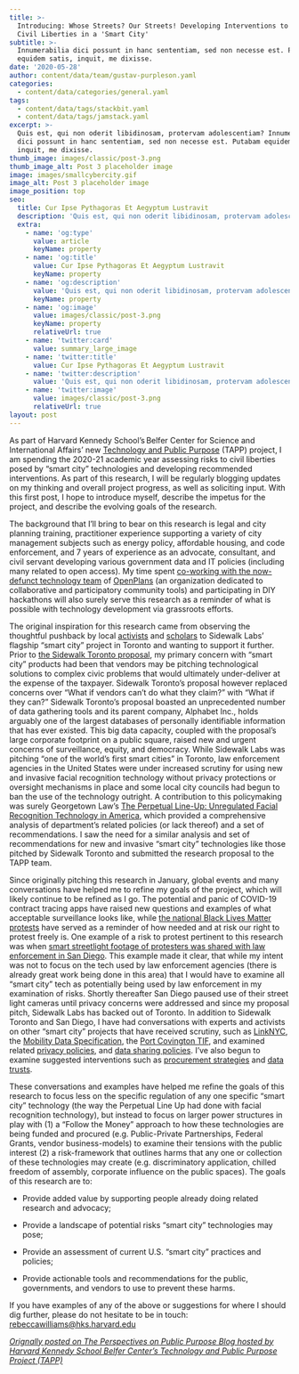 ```yaml
---
title: >-
  Introducing: Whose Streets? Our Streets! Developing Interventions to Protect
  Civil Liberties in a 'Smart City'
subtitle: >-
  Innumerabilia dici possunt in hanc sententiam, sed non necesse est. Putabam
  equidem satis, inquit, me dixisse.
date: '2020-05-28'
author: content/data/team/gustav-purpleson.yaml
categories:
  - content/data/categories/general.yaml
tags:
  - content/data/tags/stackbit.yaml
  - content/data/tags/jamstack.yaml
excerpt: >-
  Quis est, qui non oderit libidinosam, protervam adolescentiam? Innumerabilia
  dici possunt in hanc sententiam, sed non necesse est. Putabam equidem satis,
  inquit, me dixisse.
thumb_image: images/classic/post-3.png
thumb_image_alt: Post 3 placeholder image
image: images/smallcybercity.gif
image_alt: Post 3 placeholder image
image_position: top
seo:
  title: Cur Ipse Pythagoras Et Aegyptum Lustravit
  description: 'Quis est, qui non oderit libidinosam, protervam adolescentiam'
  extra:
    - name: 'og:type'
      value: article
      keyName: property
    - name: 'og:title'
      value: Cur Ipse Pythagoras Et Aegyptum Lustravit
      keyName: property
    - name: 'og:description'
      value: 'Quis est, qui non oderit libidinosam, protervam adolescentiam'
      keyName: property
    - name: 'og:image'
      value: images/classic/post-3.png
      keyName: property
      relativeUrl: true
    - name: 'twitter:card'
      value: summary_large_image
    - name: 'twitter:title'
      value: Cur Ipse Pythagoras Et Aegyptum Lustravit
    - name: 'twitter:description'
      value: 'Quis est, qui non oderit libidinosam, protervam adolescentiam'
    - name: 'twitter:image'
      value: images/classic/post-3.png
      relativeUrl: true
layout: post
---
```

As part of Harvard Kennedy School’s Belfer Center for Science and International Affairs’ new [ Technology and Public Purpose](https://medium.com/r/?url=https%3A%2F%2Fwww.belfercenter.org%2Fproject%2Ftechnology-and-public-purpose) (TAPP) project, I am spending the 2020-21 academic year assessing risks to civil liberties posed by “smart city” technologies and developing recommended interventions. As part of this research, I will be regularly blogging updates on my thinking and overall project progress, as well as soliciting input. With this first post, I hope to introduce myself, describe the impetus for the project, and describe the evolving goals of the research.

The background that I’ll bring to bear on this research is legal and city planning training, practitioner experience supporting a variety of 
city management subjects such as energy policy, affordable housing, and code enforcement, and 7 years of experience as an advocate, consultant, 
and civil servant developing various government data and IT policies (including many related to open access). My time spent [co-working with the now-defunct technology team](https://github.com/openplans/history-of) of [OpenPlans](https://www.openplans.org/) (an organization dedicated to collaborative and participatory community tools) and participating in DIY hackathons will also surely serve this research as a reminder of what is possible with technology development via grassroots efforts.

The original inspiration for this research came from observing the thoughtful pushback by local [activists](https://www.blocksidewalk.ca/) and [scholars](https://some-thoughts.org/) to Sidewalk Labs’ flagship “smart city” project in Toronto and wanting to support it further. Prior to [the Sidewalk Toronto proposal](https://www.sidewalktoronto.ca/), my primary concern with “smart city” products had been that vendors may be pitching technological solutions to complex civic problems that 
would ultimately under-deliver at the expense of the taxpayer. Sidewalk Toronto’s proposal however replaced concerns over “What if vendors can’t do what they claim?” with “What if they can?” Sidewalk Toronto’s proposal boasted an unprecedented number of data gathering tools and its parent company, Alphabet Inc., holds arguably one of the largest databases of personally identifiable information that has ever existed. 
This big data capacity, coupled with the proposal’s large corporate footprint on a public square, raised new and urgent concerns of surveillance, equity, and democracy. While Sidewalk Labs was pitching “one of the world’s first smart cities” in Toronto, law enforcement agencies in the United States were under increased scrutiny for using new and invasive facial recognition technology without privacy 
protections or oversight mechanisms in place and some local city councils had begun to ban the use of the technology outright. A 
contribution to this policymaking was surely Georgetown Law’s [The Perpetual Line-Up: Unregulated  Facial Recognition Technology in America](https://www.perpetuallineup.org/sites/default/files/2016-12/The%20Perpetual%20Line-Up%20-%20Center%20on%20Privacy%20and%20Technology%20at%20Georgetown%20Law%20-%20121616.pdf),
 which provided a comprehensive analysis of department’s related policies (or lack thereof) and a set of recommendations. I saw the need 
for a similar analysis and set of recommendations for new and invasive “smart city” technologies like those pitched by Sidewalk Toronto and submitted the research proposal to the TAPP team.

Since originally pitching this research in January, global events and many conversations have helped me to refine my goals of the project, 
which will likely continue to be refined as I go. The potential and panic of COVID-19 contract tracing apps have raised new questions and 
examples of what acceptable surveillance looks like, while [the national Black Lives Matter protests](https://www.nytimes.com/interactive/2020/07/03/us/george-floyd-protests-crowd-size.html) have served as a reminder of how needed and at risk our right to protest freely is. One example of a risk to protest pertinent to this research was when [smart streetlight footage of protesters was shared with law enforcement in San Diego](https://www.voiceofsandiego.org/topics/government/police-used-smart-streetlight-footage-to-investigate-protesters/). This example made it clear, that while my intent was not to focus on the tech used by law enforcement agencies (there is already great work being done in this area) that I would have to examine all “smart city” tech as potentially being used by law enforcement in my examination of risks. Shortly thereafter San Diego paused use of their street light cameras until privacy concerns were addressed and since my proposal pitch, Sidewalk Labs has backed out of Toronto. In addition to Sidewalk 
Toronto and San Diego, I have had conversations with experts and activists on other “smart city” projects that have received scrutiny, 
such as [LinkNYC](https://www.link.nyc/), the [Mobility Data Specification](https://ladot.io/wp-content/uploads/2018/12/What-is-MDS-Cities.pdf), the [Port Covington TIF](https://pc.city/), and examined related [privacy policies](https://www.link.nyc/privacy-policy.html), and [data sharing policies](https://www.sandiego.gov/sites/default/files/police_department_procedure_on_streetlights_technology.pdf). I’ve also begun to examine suggested interventions such as [procurement strategies](https://monum.github.io/playbook/) and [data trusts](https://www.sciencedirect.com/science/article/abs/pii/S0736585320301155).

These conversations and examples have helped me refine the goals of this research to focus less on the specific regulation of any one 
specific “smart city” technology (the way the Perpetual Line Up had done with facial recognition technology), but instead to focus on larger 
power structures in play with (1) a “Follow the Money” approach to how these technologies are being funded and procured (e.g. Public-Private 
Partnerships, Federal Grants, vendor business-models) to examine their tensions with the public interest (2) a risk-framework that outlines harms that any one or collection of these technologies may create (e.g. discriminatory application, chilled freedom of assembly, corporate influence on the public spaces). The goals of this research are to:

*   Provide added value by supporting people already doing related research and advocacy;

*   Provide a landscape of potential risks “smart city” technologies may pose;

*   Provide an assessment of current U.S. “smart city” practices and policies;

*   Provide actionable tools and recommendations for the public, governments, and vendors to use to prevent these harms.

If you have examples of any of the above or suggestions for where I should dig further, please do not hesitate to be in touch: <rebeccawilliams@hks.harvard.edu> 

[*Orignally posted on The Perspectives on Public Purpose Blog hosted by Harvard 
Kennedy School Belfer Center’s Technology and Public Purpose Project 
(TAPP)*](https://www.belfercenter.org/publication/introducing-whose-streets-our-streets-developing-interventions-protect-civil-liberties)
